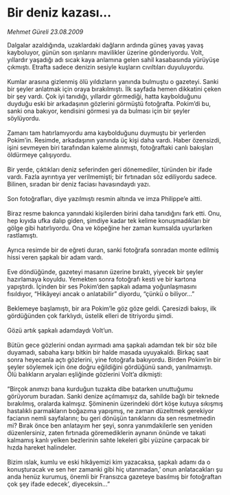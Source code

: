 # Bir deniz kazası...

*Mehmet Güreli 23.08.2009*

<div class="taraf_structure_2col_1zq">
<div class="margen_n">



 <p>Dalgalar azaldığında, uzaklardaki dağların ardında güneş yavaş yavaş kayboluyor, günün son ışınlarını mavilikler üzerine gönderiyordu. Volt, yıllardır yaşadığı adı sıcak kaya anlamına gelen sahil kasabasında yürüyüşe çıkmıştı. Etrafta sadece denizin sesiyle kuşların cıvıltıları duyuluyordu. <br/><br/>Kumlar arasına gizlenmiş ölü yıldızların yanında bulmuştu o gazeteyi. Sanki bir şeyler anlatmak için oraya bırakılmıştı. İlk sayfada hemen dikkatini çeken bir şey vardı. Çok iyi tanıdığı, yıllardır görmediği, hatta kaybolduğunu duyduğu eski bir arkadaşının gözlerini görmüştü fotoğrafta. Pokim’di bu, sanki ona bakıyor, kendisini görmesi ya da bulması için bir şeyler söylüyordu. <br/><br/>Zamanı tam hatırlamıyordu ama kaybolduğunu duymuştu bir yerlerden Pokim’in. Resimde, arkadaşının yanında üç kişi daha vardı. Haber özensizdi, işini sevmeyen biri tarafından kaleme alınmıştı, fotoğraftaki canlı bakışları öldürmeye çalışıyordu. <br/><br/>Bir yerde, çıktıkları deniz seferinden geri dönemediler, türünden bir ifade vardı. Fazla ayrıntıya yer verilmemişti; bir fırtınadan söz ediliyordu sadece. Bilinen, sıradan bir deniz faciası havasındaydı yazı. <br/><br/>Son fotoğrafları, diye yazılmıştı resmin altında ve imza Philippe’e aitti. <br/><br/>Biraz resme bakınca yanındaki kişilerden birini daha tanıdığını fark etti. Onu, hep kıyıda ufka dalıp giden, şimdiye kadar tek kelime konuşmadıkları bir gölge gibi hatırlıyordu. Ona ve köpeğine her zaman kumsalda uyurlarken rastlamıştı. <br/><br/>Ayrıca resimde bir de eğreti duran, sanki fotoğrafa sonradan monte edilmiş hissi veren şapkalı bir adam vardı. <br/><br/>Eve döndüğünde, gazeteyi masanın üzerine bıraktı, yiyecek bir şeyler hazırlamaya koyuldu. Yemekten sonra fotoğrafı kesti ve bir kartona yapıştırdı. İçinden bir ses Pokim’den şapkalı adama yoğunlaşmasını fısıldıyor, “Hikâyeyi ancak o anlatabilir” diyordu, “çünkü o biliyor...” <br/><br/>Beklemeye başlamıştı, bir ara Pokim’le göz göze geldi. Çaresizdi bakışı, ilk gördüğünden çok farklıydı, üstelik elleri de titriyordu şimdi. <br/><br/>Gözü artık şapkalı adamdaydı Volt’un. <br/><br/>Bütün gece gözlerini ondan ayırmadı ama şapkalı adamdan tek bir söz bile duyamadı, sabaha karşı bitkin bir halde masada uyuyakaldı. Birkaç saat sonra heyecanla açtı gözlerini, yine fotoğrafa bakıyordu. Birden Pokim’in bir şeyler söylemek için öne doğru eğildiğini gördüğünü sandı, yanılmamıştı. Ölü balıkların aryaları eşliğinde gözlerini Volt’a dikmişti: <br/><br/>“Birçok anımızı bana kurduğun tuzakta dibe batarken unuttuğumu görüyorum buradan. Sanki denize açılmamışız da, sahilde bağlı bir teknede bırakılmış, oralarda kalmışız. Şöminenin üzerindeki dört köşe kutuya sıkışmış hastalıklı parmakların boğazıma yapışmış, ne zaman düzeltmek gerekiyor facianın nemli sayfalarını; bu geri dönüşün tanıklarını da sen resmetmedin mi? Bırak önce ben anlatayım her şeyi, sonra yanımdakilerle sen yeniden düzenlersiniz, zaten fırtınada göremediklerin aynanın önünde ve takati kalmamış kanlı yelken bezlerinin sahte lekeleri gibi yüzüne çarpacak bir hızda hareket halindeler. <br/><br/>Bizim ıslak, kumlu ve eski hikâyemizi kim yazacaksa, şapkalı adamı da o konuşturacak ve sen her zamanki gibi hiç utanmadan,’ onun anlatacakları şu anda henüz kurumuş, önemli bir Fransızca gazeteye basılmış bir fotoğraftan çok şey ifade edecek’, diyeceksin...” </p>
<br/>
<br/>
<br/>



<br/>


<div id="taraf_not">
</div>

</div>


</div>

